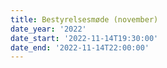 ```yaml
---
title: Bestyrelsesmøde (november)
date_year: '2022'
date_start: '2022-11-14T19:30:00'
date_end: '2022-11-14T22:00:00'
---
```


